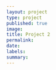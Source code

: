 ```yaml
---
layout: project
type: project
published: true
image: 
title: Project 2
permalink: 
date: 
labels:
summary: 
---
```

